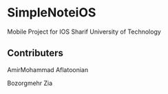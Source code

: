 # SimpleNoteiOS
Mobile Project for IOS
Sharif University of Technology

## Contributers
AmirMohammad Aflatoonian

Bozorgmehr Zia

